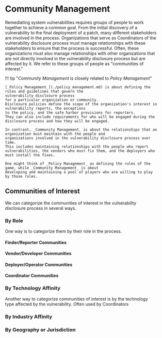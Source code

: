 # Community Management

Remediating system vulnerabilities requires groups of people to work together to achieve a common goal.
From the initial discovery of a vulnerability to the final deployment of a patch, many different stakeholders are involved in the process.
Organizations that serve as Coordinators of the vulnerability disclosure process must manage relationships with these stakeholders to ensure that the process is successful.
Often, these organizations must also manage relationships with other organizations that are not directly involved in the vulnerability disclosure process but are affected by it.
We refer to these groups of people as "communities of interest."

!!! tip "*Community Management* is closely related to *Policy Management*"

    [_Policy Management_](./policy_management.md) is about defining the rules and guidelines that govern the
    vulnerability disclosure process
    for a particular organization or community.
    Disclosure policies define the scope of the organization's interest in vulnerability reports, the exceptions
    to the policy, and the safe harbor provisions for reporters.
    They can also include requirements for who will be engaged during the disclosure process and how they will be engaged.
    
    In contrast, _Community Management_ is about the relationships that an organization must maintain with the people and
    organizations involved in the vulnerability disclosure process over time.
    This includes maintaining relationships with the people who report vulnerabilities, the vendors who must fix them, and the deployers who must install the fixes.
    
    One might think of _Policy Management_ as defining the rules of the game, while _Community Management_ is about
    developing and maintaining a pool of players who are willing to play by those rules.

## Communities of Interest

We can categorize the communities of interest in the vulnerability disclosure process in several ways.

### By Role

One way is to categorize them by their role in the process.

#### Finder/Reporter Communities

<!-- security conferences, online communities, social media -->

<!--
Maintaining good relationships with the finder/reporter community.
Outreach, conferences, etc.
-->

#### Vendor/Developer Communities

<!-- commercial software vendors, service providers, open source projects -->

#### Deployer/Operator Communities

<!-- system administrators, IT managers, security operation teams, operational technology staff -->

#### Coordinator Communities

<!-- Coordinators, incident response teams, CSIRTs, PSIRTS, etc. -->

### By Technology Affinity

Another way to categorize communities of interest is by the technology type affected by the vulnerability.
Often used by Coordinators

<!--
often associated with protocols, standards, or generalized technology implementations
DNS, routing, IPv6, VOIP, UEFI, SNMP, TCP,

cross-cutting technologies such as libraries, architectures, or programming languages
many vendors might have affected products
source of many MPCVD cases
-->

### By Industry Affinity

<!-- ISACs and ISAOs, industry groups, trade associations, etc. -->

### By Geography or Jurisdiction

<!-- national CSIRTs, regional CSIRTs, local governments, industry groups, etc. -->

<!-- Revise/rewrite this.

 
Some content from elsewhere might move here. 
Close to policy, but more operational.
Who do you include in a notification? 
Who do you exclude? How do you maintain relationships outside of individual case handling? 
etc.

For coordinators, each case in the CVD process affects some set of stakeholders.
One way of organizing stakeholders is by technology type.
For example, the CERT/CC groups vendors into groups by technology (networking, operating systems, DNS, etc.). 
When a case arrives that affects multiple vendors' products in the networking space (like VU\#962459), we will notify the vendors in the networking group.

Of course, this means we need to be able to trust the vendors we notify with that information.
The more fundamental the technology, the larger the group we need to notify.
The larger the group we notify, the more likely it is for information to leak early.
This creates a tension: the deeper the problem is, the more things are affected by it, but the shorter the embargo needs to be to avoid early disclosure.
-->
